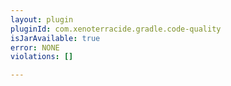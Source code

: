 ```yaml
---
layout: plugin
pluginId: com.xenoterracide.gradle.code-quality
isJarAvailable: true
error: NONE
violations: []

---
```

